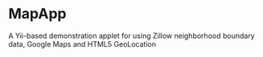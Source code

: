 MapApp
======

A Yii-based demonstration applet for using Zillow neighborhood boundary data, Google Maps and HTML5 GeoLocation
